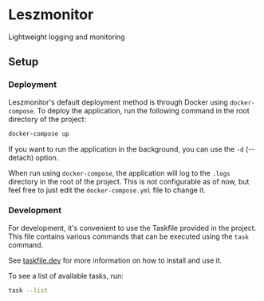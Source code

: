 # Leszmonitor
Lightweight logging and monitoring

## Setup
### Deployment
Leszmonitor's default deployment method is through Docker using `docker-compose`.
To deploy the application, run the following command in the root directory of the project:
```bash
docker-compose up
```
If you want to run the application in the background, you can use the `-d` (--detach) option.

When run using `docker-compose`, the application will log to the `.logs` directory in the root of the project. This is not configurable as of now, but feel free to just edit the `docker-compose.yml` file to change it.

### Development
For development, it's convenient to use the Taskfile provided in the project. This file contains various commands that can be executed using the `task` command. 

See [taskfile.dev](https://taskfile.dev/) for more information on how to install and use it.

To see a list of available tasks, run:
```bash
task --list
```
